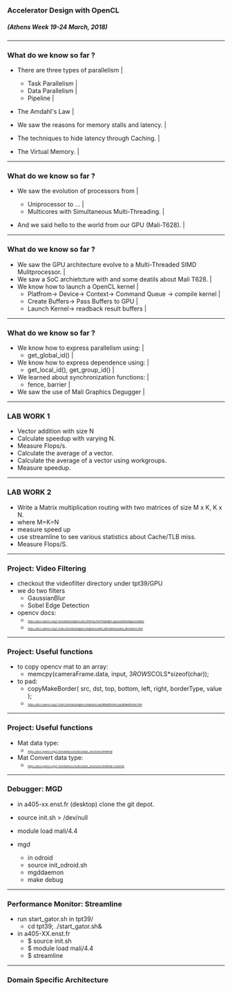 ### Accelerator Design with OpenCL
##### (Athens Week 19-24 March, 2018) 
---
### What do we know so far ?
- There are three types of parallelism |
	- Task Parallelism |
	- Data Parallelism |
	- Pipeline |

- The Amdahl's Law |

- We saw the reasons for memory stalls and latency. |

- The techniques to hide latency through Caching. |

- The Virtual Memory. |
---
### What do we know so far ?
- We saw the evolution of processors from |
	- Uniprocessor to ... |
	- Multicores with Simultaneous Multi-Threading. |

- And we said hello to the world from our GPU (Mali-T628). |
---
### What do we know so far ?
- We saw the GPU architecture evolve to a Multi-Threaded SIMD Mulitprocessor. |
- We saw a SoC archietcture with and some deatils about Mali T628. |
- We know how to launch a OpenCL kernel |
	- Platfrom-> Device-> Context-> Command Queue -> compile kernel |
	- Create Buffers-> Pass Buffers to GPU  |
	- Launch Kernel-> readback result buffers |
---
### What do we know so far ?
- We know how to express parallelism using: |
	- get_global_id() |
- We know how to express dependence using: |
	- get_local_id(), get_group_id() |
- We learned about synchronization functions: |
	- fence, barrier |
- We saw the use of Mali Graphics Degugger |
---

### LAB WORK 1
- Vector addition with size N 
- Calculate speedup with varying N.
- Measure Flops/s.
- Calculate the average of a vector.
- Calculate the average of a vector using workgroups.
- Measure speedup.
---
### LAB WORK 2
- Write a Matrix multiplication routing with two matrices of size M x K, K x N.
- where M=K=N
- measure speed up
- use streamline to see various statistics about Cache/TLB miss.
- Measure Flops/S.
---
### Project: Video Filtering
- checkout the videofilter directory under tpt39/GPU
- we do two filters 
	- GaussianBlur
	- Sobel Edge Detection
- opencv docs:
	- <span style="font-size:0.4em">https://docs.opencv.org/2.4/modules/imgproc/doc/filtering.html?highlight=gaussianblur#gaussianblur
	- <span style="font-size:0.4em">https://docs.opencv.org/2.4/doc/tutorials/imgproc/imgtrans/sobel_derivatives/sobel_derivatives.html
---
### Project: Useful functions
* to copy opencv mat to  an array:
	* memcpy(cameraFrame.data, input, 3*ROWS*COLS*sizeof(char));
* to pad:
	- copyMakeBorder( src, dst, top, bottom, left, right, borderType, value );
	- <span style="font-size:0.4em">https://docs.opencv.org/2.4/doc/tutorials/imgproc/imgtrans/copyMakeBorder/copyMakeBorder.html
---
### Project: Useful functions
* Mat data type:
	- <span style="font-size:0.4em">https://docs.opencv.org/2.4/modules/core/doc/basic_structures.html#mat
* Mat Convert data type:
	- <span style="font-size:0.4em">https://docs.opencv.org/2.4/modules/core/doc/basic_structures.html#mat-convertto
---
### Debugger: MGD
* in a405-xx.enst.fr (desktop) clone the git depot.
* source init.sh > /dev/null
* module load mali/4.4
* mgd

	* in odroid
	* source init_odroid.sh
	* mgddaemon
	* make debug
---
### Performance Monitor: Streamline
* run start_gator.sh in tpt39/
	* cd tpt39; ./start_gator.sh&
* in a405-XX.enst.fr
	* $ source init.sh
	* $ module load mali/4.4
	* $ streamline
---
### Domain Specific Architecture


